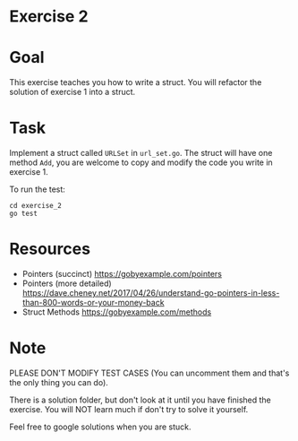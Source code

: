 Exercise 2
==========

# Goal
This exercise teaches you how to write a struct. You will refactor the solution of exercise 1 into a struct.

# Task
Implement a struct called `URLSet` in `url_set.go`. The struct will have one method `Add`, you are welcome to copy and modify the code you write in exercise 1.

To run the test:
```
cd exercise_2
go test
```

# Resources
- Pointers (succinct) https://gobyexample.com/pointers
- Pointers (more detailed) https://dave.cheney.net/2017/04/26/understand-go-pointers-in-less-than-800-words-or-your-money-back
- Struct Methods https://gobyexample.com/methods

# Note
PLEASE DON'T MODIFY TEST CASES (You can uncomment them and that's the only thing you can do).

There is a solution folder, but don't look at it until you have finished the exercise. You will NOT learn much if don't try to solve it yourself.

Feel free to google solutions when you are stuck.
